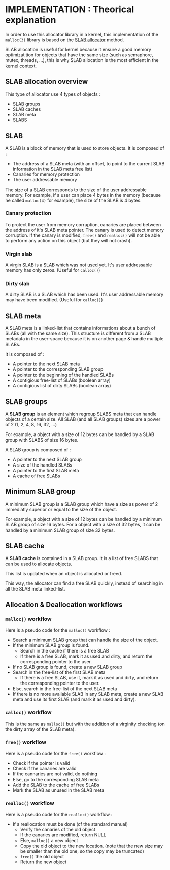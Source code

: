 # IMPLEMENTATION : Theorical explanation

In order to use this allocator library in a kernel, this implementation of the `malloc(3)` library is based on the [SLAB allocator](https://en.wikipedia.org/wiki/Slab_allocation) method.

SLAB allocation is useful for kernel because it ensure a good memory optimizatition for objects that have the same size (such as semaphore, mutex, threads, ...), this is why SLAB allocation is the most efficient in the kernel context.

## SLAB allocation overview

This type of allocator use 4 types of objects :

- SLAB groups
- SLAB caches
- SLAB meta
- SLABS

## SLAB

A SLAB is a block of memory that is used to store objects. It is composed of :

- The address of a SLAB meta (with an offset, to point to the current SLAB information in the SLAB meta free list)
- Canaries for memory protection
- The user addressable memory

The size of a SLAB corresponds to the size of the user addressable memory. For example, if a user can place 4 bytes in the memory (because he called `malloc(4)` for example), the size of the SLAB is 4 bytes.

### Canary protection

To protect the user from memory corruption, canaries are placed between the address of it's SLAB meta pointer. The canary is used to detect memory corruption. If the canary is modified, `free()` and `realloc()` will not be able to perform any action on this object (but they will not crash).

### Virgin slab

A virgin SLAB is a SLAB which was not used yet. It's user addressable memory has only zeros. (Useful for `calloc()`)

### Dirty slab

A dirty SLAB is a SLAB which has been used. It's user addressable memory may have been modified. (Useful for `calloc()`)

## SLAB meta

A SLAB meta is a linked-list that contains informations about a bunch of SLABs (all with the same size). This structure is different from a SLAB metadata in the user-space because it is on another page & handle multiple SLABs.

It is composed of :

- A pointer to the next SLAB meta
- A pointer to the corresponding SLAB group
- A pointer to the beginning of the handled SLABs
- A contigious free-list of SLABs (boolean array)
- A contigious list of dirty SLABs (boolean array)

## SLAB groups

A **SLAB group** is an element which regroup SLABS meta that can handle objects of a certain size. All SLAB (and all SLAB groups) sizes are a power of 2 (1, 2, 4, 8, 16, 32, ...)

For example, a object with a size of 12 bytes can be handled by a SLAB group with SLABS of size 16 bytes.

A SLAB group is composed of :

- A pointer to the next SLAB group
- A size of the handled SLABs
- A pointer to the first SLAB meta
- A cache of free SLABs

## Minimum SLAB group

A minimum SLAB group is a SLAB group which have a size as power of 2 immediatly superior or equal to the size of the object.

For example, a object with a size of 12 bytes can be handled by a minimum SLAB group of size 16 bytes. For a object with a size of 32 bytes, it can be handled by a minimum SLAB group of size 32 bytes.

## SLAB cache

A **SLAB cache** is contained in a SLAB group. It is a list of free SLABS that can be used to allocate objects.

This list is updated when an object is allocated or freed.

This way, the allocator can find a free SLAB quickly, instead of searching in all the SLAB meta linked-list.

## Allocation & Deallocation workflows

### `malloc()` workflow

Here is a pseudo code for the `malloc()` workflow :

- Search a minimum SLAB group that can handle the size of the object.
- If the minimum SLAB group is found.
  - Search in the cache if there is a free SLAB
  - If there is a free SLAB, mark it as used and dirty, and return the corresponding pointer to the user.
- If no SLAB group is found, create a new SLAB group
- Search in the free-list of the first SLAB meta
  - If there is a free SLAB, use it, mark it as used and dirty, and return the corresponding pointer to the user.
- Else, search in the free-list of the next SLAB meta
- If there is no more available SLAB in any SLAB meta, create a new SLAB meta and use its first SLAB (and mark it as used and dirty).

### `calloc()` workflow

This is the same as `malloc()` but with the addition of a virginity checking (on the dirty array of the SLAB meta).

### `free()` workflow

Here is a pseudo code for the `free()` workflow :

- Check if the pointer is valid
- Check if the canaries are valid
- If the cannaries are not valid, do nothing
- Else, go to the corresponding SLAB meta
- Add the SLAB to the cache of free SLABs
- Mark the SLAB as unused in the SLAB meta

### `realloc()` workflow

Here is a pseudo code for the `realloc()` workflow :

- If a reallocation must be done (cf the standard manual)
  - Verify the canaries of the old object
  - If the canaries are modified, return NULL
  - Else, `malloc()` a new object
  - Copy the old object to the new location. (note that the new size may be smaller than the old one, so the copy may be truncated)
  - `free()` the old object
  - Return the new object
